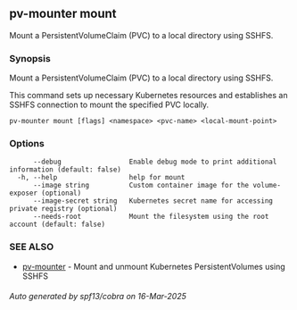 ## pv-mounter mount

Mount a PersistentVolumeClaim (PVC) to a local directory using SSHFS.

### Synopsis

Mount a PersistentVolumeClaim (PVC) to a local directory using SSHFS.

This command sets up necessary Kubernetes resources and establishes an SSHFS connection
to mount the specified PVC locally.

```
pv-mounter mount [flags] <namespace> <pvc-name> <local-mount-point>
```

### Options

```
      --debug                 Enable debug mode to print additional information (default: false)
  -h, --help                  help for mount
      --image string          Custom container image for the volume-exposer (optional)
      --image-secret string   Kubernetes secret name for accessing private registry (optional)
      --needs-root            Mount the filesystem using the root account (default: false)
```

### SEE ALSO

* [pv-mounter](pv-mounter.md)	 - Mount and unmount Kubernetes PersistentVolumes using SSHFS

###### Auto generated by spf13/cobra on 16-Mar-2025

